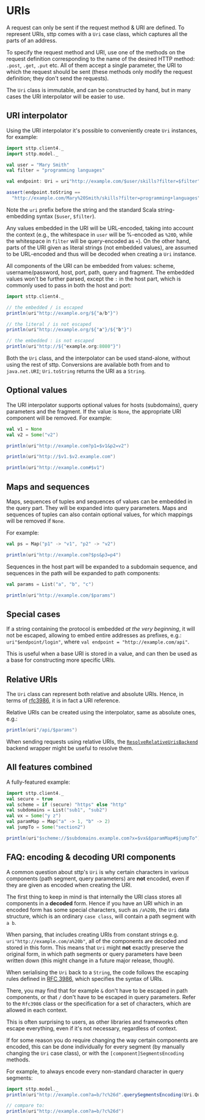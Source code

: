 # URIs

A request can only be sent if the request method & URI are defined. To represent URIs, sttp comes with a `Uri` case class, which captures all the parts of an address.

To specify the request method and URI, use one of the methods on the request definition corresponding to the name of the desired HTTP method: `.post`, `.get`, `.put` etc. All of them accept a single parameter, the URI to which the request should be sent (these methods only modify the request definition; they don't send the requests).

The `Uri` class is immutable, and can be constructed by hand, but in many cases the URI interpolator will be easier to use.

## URI interpolator

Using the URI interpolator it's possible to conveniently create `Uri` instances, for example:

```scala mdoc:compile-only
import sttp.client4._
import sttp.model._

val user = "Mary Smith"
val filter = "programming languages"

val endpoint: Uri = uri"http://example.com/$user/skills?filter=$filter"

assert(endpoint.toString ==
  "http://example.com/Mary%20Smith/skills?filter=programming+languages")
```

Note the `uri` prefix before the string and the standard Scala string-embedding syntax (`$user`, `$filter`).

Any values embedded in the URI will be URL-encoded, taking into account the context (e.g., the whitespace in `user` will be %-encoded as `%20D`, while the whitespace in `filter` will be query-encoded as `+`). On the other hand, parts of the URI given as literal strings (not embedded values), are assumed to be URL-encoded and thus will be decoded when creating a `Uri` instance.

All components of the URI can be embedded from values: scheme, username/password, host, port, path, query and fragment. The embedded values won't be further parsed, except the `:` in the host part, which is commonly used to pass in both the host and port:

```scala mdoc
import sttp.client4._

// the embedded / is escaped
println(uri"http://example.org/${"a/b"}")

// the literal / is not escaped
println(uri"http://example.org/${"a"}/${"b"}")

// the embedded : is not escaped
println(uri"http://${"example.org:8080"}")
```

Both the `Uri` class, and the interpolator can be used stand-alone, without using the rest of sttp. Conversions are available both from and to `java.net.URI`; `Uri.toString` returns the URI as a `String`.

## Optional values

The URI interpolator supports optional values for hosts (subdomains), query parameters and the fragment. If the value is `None`, the appropriate URI component will be removed. For example:

```scala mdoc:silent
val v1 = None
val v2 = Some("v2")
```

```scala mdoc
println(uri"http://example.com?p1=$v1&p2=v2")

println(uri"http://$v1.$v2.example.com")

println(uri"http://example.com#$v1")
```                  

## Maps and sequences

Maps, sequences of tuples and sequences of values can be embedded in the query part. They will be expanded into query parameters. Maps and sequences of tuples can also contain optional values, for which mappings will be removed if `None`.

For example:

```scala mdoc:silent
val ps = Map("p1" -> "v1", "p2" -> "v2")
```

```scala mdoc
println(uri"http://example.com?$ps&p3=p4")
```

Sequences in the host part will be expanded to a subdomain sequence, and sequences in the path will be expanded to path components:

```scala mdoc:silent
val params = List("a", "b", "c")
```

```scala mdoc
println(uri"http://example.com/$params")
```        

## Special cases

If a string containing the protocol is embedded *at the very beginning*, it will not be escaped, allowing to embed entire addresses as prefixes, e.g.: `uri"$endpoint/login"`, where `val endpoint = "http://example.com/api"`.

This is useful when a base URI is stored in a value, and can then be used as a base for constructing more specific URIs.

## Relative URIs

The `Uri` class can represent both relative and absolute URIs. Hence, in terms of [rfc3986](https://tools.ietf.org/html/rfc3986), it is in fact a URI reference.

Relative URIs can be created using the interpolator, same as absolute ones, e.g.:

```scala mdoc
println(uri"/api/$params")
```

When sending requests using relative URIs, the [`ResolveRelativeUrisBackend`](../backends/summary.md) backend wrapper might be useful to resolve them.

## All features combined

A fully-featured example:

```scala mdoc:silent
import sttp.client4._
val secure = true
val scheme = if (secure) "https" else "http"
val subdomains = List("sub1", "sub2")
val vx = Some("y z")
val paramMap = Map("a" -> 1, "b" -> 2)
val jumpTo = Some("section2")
```

```scala mdoc
println(uri"$scheme://$subdomains.example.com?x=$vx&$paramMap#$jumpTo")
```

## FAQ: encoding & decoding URI components

A common question about sttp's `Uri` is why certain characters in various components (path segment, query parameters) 
are **not** encoded, even if they are given as encoded when creating the URI.

The first thing to keep in mind is that internally the URI class stores all components in a **decoded** form. Hence
if you have an URI which in an encoded form has some special characters, such as `/a%20b`, the `Uri` data structure,
which is an ordinary `case class`, will contain a path segment with `a b`.

When parsing, that includes creating URIs from constant strings e.g. `uri"http://example.com/a%20b"`, all of the 
components are decoded and stored in this form. This means that `Uri` might **not** exactly preserve the original
form, in which path segments or query parameters have been written down (this might change in a future major release,
though).

When serialising the `Uri` back to a `String`, the code follows the escaping rules defined in 
[RFC 3986](https://www.rfc-editor.org/rfc/rfc3986), which specifies the syntax of URIs.

There, you may find that for example `&` don't have to be escaped in path components, or that `/` don't have to be
escaped in query parameters. Refer to the `Rfc3986` class or the specification for a set of characters, which are 
allowed in each context.

This is often surprising to users, as other libraries and frameworks often escape everything, even if it's not 
necessary, regardless of context.

If for some reason you do require changing the way certain components are encoded, this can be done individually 
for every segment (by manually changing the `Uri` case class), or with the `[component]SegmentsEncoding` methods.

For example, to always encode every non-standard character in query segments:

```scala mdoc
import sttp.model._
println(uri"http://example.com?a=b/?c%26d".querySegmentsEncoding(Uri.QuerySegmentEncoding.All))

// compare to:
println(uri"http://example.com?a=b/?c%26d")
```
